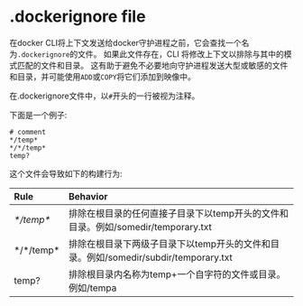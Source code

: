# .dockerignore file

在docker CLI将上下文发送给docker守护进程之前，它会查找一个名为`.dockerignore`的文件。 如果此文件存在，CLI 将修改上下文以排除与其中的模式匹配的文件和目录。 这有助于避免不必要地向守护进程发送大型或敏感的文件和目录，并可能使用`ADD`或`COPY`将它们添加到映像中。

在.dockerignore文件中，以`#`开头的一行被视为注释。

下面是一个例子:

```text
# comment
*/temp*
*/*/temp*
temp?
```

这个文件会导致如下的构建行为:

| Rule | Behavior |
| :--- | :--- |
| _\*/temp\*_ | 排除在根目录的任何直接子目录下以temp开头的文件和目录。例如/somedir/temporary.txt |
| \*/\*/temp\* | 排除在根目录下两级子目录下以temp开头的文件和目录。例如/somedir/subdir/temporary.txt |
| temp? | 排除根目录内名称为temp+一个自字符的文件或目录。例如/tempa |



